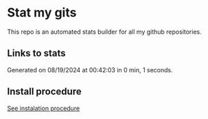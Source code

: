 # Stat my gits

This repo is an automated stats builder for all my github repositories.

## Links to stats


Generated on 08/19/2024 at 00:42:03 in 0 min, 1 seconds.

## Install procedure

[See instalation procedure](./src/install.md)
